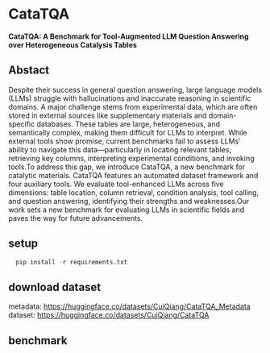 # CataTQA
**CataTQA: A Benchmark for Tool-Augmented LLM Question Answering over Heterogeneous Catalysis Tables**

## Abstact 
Despite their success in general question answering, large language models (LLMs) struggle with hallucinations and inaccurate reasoning in scientific domains. A major challenge stems from experimental data, which are often stored in external sources like supplementary materials and domain-specific databases. These tables are large, heterogeneous, and semantically complex, making them difficult for LLMs to interpret. While external tools show promise, current benchmarks fail to assess LLMs' ability to navigate this data—particularly in locating relevant tables, retrieving key columns, interpreting experimental conditions, and invoking tools.To address this gap, we introduce CataTQA, a new benchmark for catalytic materials. CataTQA features an automated dataset framework and four auxiliary tools. We evaluate tool-enhanced LLMs across five dimensions: table location, column retrieval, condition analysis, tool calling, and question answering, identifying their strengths and weaknesses.Our work sets a new benchmark for evaluating LLMs in scientific fields and paves the way for future advancements.

## setup
```python
  pip install -r requirements.txt
```
## download dataset
  metadata: <https://huggingface.co/datasets/CuiQiang/CataTQA_Metadata>
  dataset: <https://huggingface.co/datasets/CuiQiang/CataTQA>
## benchmark

